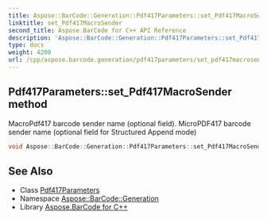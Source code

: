 ```yaml
---
title: Aspose::BarCode::Generation::Pdf417Parameters::set_Pdf417MacroSender method
linktitle: set_Pdf417MacroSender
second_title: Aspose.BarCode for C++ API Reference
description: 'Aspose::BarCode::Generation::Pdf417Parameters::set_Pdf417MacroSender method. MacroPdf417 barcode sender name (optional field). MicroPDF417 barcode sender name (optional field for Structured Append mode) in C++.'
type: docs
weight: 4200
url: /cpp/aspose.barcode.generation/pdf417parameters/set_pdf417macrosender/
---
```

## Pdf417Parameters::set_Pdf417MacroSender method


MacroPdf417 barcode sender name (optional field). MicroPDF417 barcode sender name (optional field for Structured Append mode)

```cpp
void Aspose::BarCode::Generation::Pdf417Parameters::set_Pdf417MacroSender(System::String value)
```

## See Also

* Class [Pdf417Parameters](../)
* Namespace [Aspose::BarCode::Generation](../../)
* Library [Aspose.BarCode for C++](../../../)
